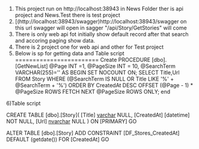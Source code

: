 1) This project run on http://localhost:38943 in News Folder ther is api project and News.Test there is test project
2) [(http://localhost:38943/swagger)http://localhost:38943/swagger on this url swagger will open  in sagger "/api/Story/GetStories" will come
3) There is only web api fot initially show default record after that search and accoring paging show data.
4) There is 2 project one for web api and other for Test project
5) Below is sp for getting  data and Table script
========================
Create PROCEDURE [dbo].[GetNewList] 
 @Page INT =1,
 @PageSize INT = 10,
 @SearchTerm VARCHAR(255)=''
AS
BEGIN
SET NOCOUNT ON;
SELECT
    Title,Url FROM Story WHERE
    (@SearchTerm IS NULL OR Title LIKE '%' + @SearchTerm + '%')
ORDER BY CreatedAt DESC
OFFSET
    (@Page - 1) * @PageSize ROWS
FETCH NEXT
    @PageSize ROWS ONLY;
   end

6)Table script

CREATE TABLE [dbo].[Story](
	[Title] [varchar](50) NULL,
	[CreatedAt] [datetime] NOT NULL,
	[Url] [nvarchar](50) NULL
) ON [PRIMARY]
GO

ALTER TABLE [dbo].[Story] ADD  CONSTRAINT [DF_Stores_CreatedAt]  DEFAULT (getdate()) FOR [CreatedAt]
GO
